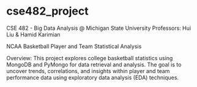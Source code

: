# cse482_project

CSE 482 - Big Data Analysis @ Michigan State University
Professors: Hui Liu & Hamid Karimian

NCAA Basketball Player and Team Statistical Analysis

Overview:
This project explores college basketball statistics using MongoDB and PyMongo for data retrieval and analysis. The goal is to uncover trends, correlations, and insights within player and team performance data using exploratory data analysis (EDA) techniques.
